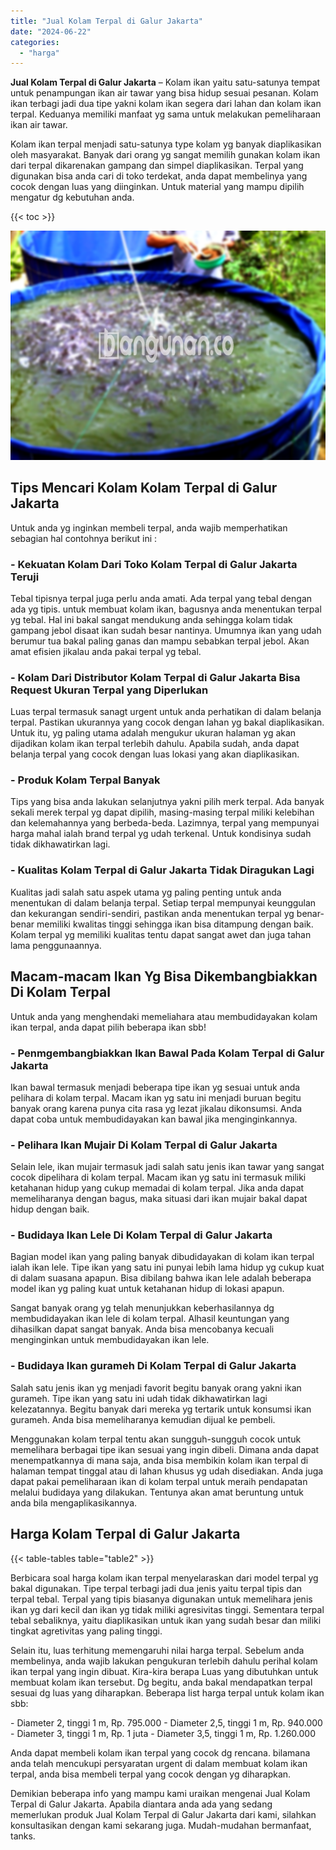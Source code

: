 ```yaml
---
title: "Jual Kolam Terpal di Galur Jakarta"
date: "2024-06-22"
categories: 
  - "harga"
---
```


**Jual Kolam Terpal di Galur Jakarta** – Kolam ikan yaitu satu-satunya tempat untuk penampungan ikan air tawar yang bisa hidup sesuai pesanan. Kolam ikan terbagi jadi dua tipe yakni kolam ikan segera dari lahan dan kolam ikan terpal. Keduanya memiliki manfaat yg sama untuk melakukan pemeliharaan ikan air tawar.

Kolam ikan terpal menjadi satu-satunya type kolam yg banyak diaplikasikan oleh masyarakat. Banyak dari orang yg sangat memilih gunakan kolam ikan dari terpal dikarenakan gampang dan simpel diaplikasikan. Terpal yang digunakan bisa anda cari di toko terdekat, anda dapat membelinya yang cocok dengan luas yang diinginkan. Untuk material yang mampu dipilih mengatur dg kebutuhan anda.

{{< toc >}}

![Jual Kolam Terpal di Galur Jakarta](/images/jual-kolam-terpal-46.png)

## Tips Mencari Kolam Kolam Terpal di Galur Jakarta

Untuk anda yg inginkan membeli terpal, anda wajib memperhatikan sebagian hal contohnya berikut ini :

### \- Kekuatan Kolam Dari Toko Kolam Terpal di Galur Jakarta Teruji

Tebal tipisnya terpal juga perlu anda amati. Ada terpal yang tebal dengan ada yg tipis. untuk membuat kolam ikan, bagusnya anda menentukan terpal yg tebal. Hal ini bakal sangat mendukung anda sehingga kolam tidak gampang jebol disaat ikan sudah besar nantinya. Umumnya ikan yang udah berumur tua bakal paling ganas dan mampu sebabkan terpal jebol. Akan amat efisien jikalau anda pakai terpal yg tebal.

### \- Kolam Dari Distributor Kolam Terpal di Galur Jakarta Bisa Request Ukuran Terpal yang Diperlukan

Luas terpal termasuk sanagt urgent untuk anda perhatikan di dalam belanja terpal. Pastikan ukurannya yang cocok dengan lahan yg bakal diaplikasikan. Untuk itu, yg paling utama adalah mengukur ukuran halaman yg akan dijadikan kolam ikan terpal terlebih dahulu. Apabila sudah, anda dapat belanja terpal yang cocok dengan luas lokasi yang akan diaplikasikan.

### \- Produk Kolam Terpal Banyak

Tips yang bisa anda lakukan selanjutnya yakni pilih merk terpal. Ada banyak sekali merek terpal yg dapat dipilih, masing-masing terpal miliki kelebihan dan kelemahannya yang berbeda-beda. Lazimnya, terpal yang mempunyai harga mahal ialah brand terpal yg udah terkenal. Untuk kondisinya sudah tidak dikhawatirkan lagi.

### \- Kualitas Kolam Terpal di Galur Jakarta Tidak Diragukan Lagi

Kualitas jadi salah satu aspek utama yg paling penting untuk anda menentukan di dalam belanja terpal. Setiap terpal mempunyai keunggulan dan kekurangan sendiri-sendiri, pastikan anda menentukan terpal yg benar-benar memiliki kwalitas tinggi sehingga ikan bisa ditampung dengan baik. Kolam terpal yg memiliki kualitas tentu dapat sangat awet dan juga tahan lama penggunaannya.

## Macam-macam Ikan Yg Bisa Dikembangbiakkan Di Kolam Terpal

Untuk anda yang menghendaki memeliahara atau membudidayakan kolam ikan terpal, anda dapat pilih beberapa ikan sbb!

### \- Penmgembangbiakkan Ikan Bawal Pada Kolam Terpal di Galur Jakarta

Ikan bawal termasuk menjadi beberapa tipe ikan yg sesuai untuk anda pelihara di kolam terpal. Macam ikan yg satu ini menjadi buruan begitu banyak orang karena punya cita rasa yg lezat jikalau dikonsumsi. Anda dapat coba untuk membudidayakan kan bawal jika menginginkannya.

### \- Pelihara Ikan Mujair Di Kolam Terpal di Galur Jakarta

Selain lele, ikan mujair termasuk jadi salah satu jenis ikan tawar yang sangat cocok dipelihara di kolam terpal. Macam ikan yg satu ini termasuk miliki ketahanan hidup yang cukup memadai di kolam terpal. Jika anda dapat memeliharanya dengan bagus, maka situasi dari ikan mujair bakal dapat hidup dengan baik.

### \- Budidaya Ikan Lele Di Kolam Terpal di Galur Jakarta

Bagian model ikan yang paling banyak dibudidayakan di kolam ikan terpal ialah ikan lele. Tipe ikan yang satu ini punyai lebih lama hidup yg cukup kuat di dalam suasana apapun. Bisa dibilang bahwa ikan lele adalah beberapa model ikan yg paling kuat untuk ketahanan hidup di lokasi apapun.

Sangat banyak orang yg telah menunjukkan keberhasilannya dg membudidayakan ikan lele di kolam terpal. Alhasil keuntungan yang dihasilkan dapat sangat banyak. Anda bisa mencobanya kecuali menginginkan untuk membudidayakan ikan lele.

### \- Budidaya Ikan gurameh Di Kolam Terpal di Galur Jakarta

Salah satu jenis ikan yg menjadi favorit begitu banyak orang yakni ikan gurameh. Tipe ikan yang satu ini udah tidak dikhawatirkan lagi kelezatannya. Begitu banyak dari mereka yg tertarik untuk konsumsi ikan gurameh. Anda bisa memeliharanya kemudian dijual ke pembeli.

Menggunakan kolam terpal tentu akan sungguh-sungguh cocok untuk memelihara berbagai tipe ikan sesuai yang ingin dibeli. Dimana anda dapat menempatkannya di mana saja, anda bisa membikin kolam ikan terpal di halaman tempat tinggal atau di lahan khusus yg udah disediakan. Anda juga dapat pakai pemeliharaan ikan di kolam terpal untuk meraih pendapatan melalui budidaya yang dilakukan. Tentunya akan amat beruntung untuk anda bila mengaplikasikannya.

## Harga Kolam Terpal di Galur Jakarta

{{< table-tables table="table2" >}}

Berbicara soal harga kolam ikan terpal menyelaraskan dari model terpal yg bakal digunakan. Tipe terpal terbagi jadi dua jenis yaitu terpal tipis dan terpal tebal. Terpal yang tipis biasanya digunakan untuk memelihara jenis ikan yg dari kecil dan ikan yg tidak miliki agresivitas tinggi. Sementara terpal tebal sebaliknya, yaitu diaplikasikan untuk ikan yang sudah besar dan miliki tingkat agretivitas yang paling tinggi.

Selain itu, luas terhitung memengaruhi nilai harga terpal. Sebelum anda membelinya, anda wajib lakukan pengukuran terlebih dahulu perihal kolam ikan terpal yang ingin dibuat. Kira-kira berapa Luas yang dibutuhkan untuk membuat kolam ikan tersebut. Dg begitu, anda bakal mendapatkan terpal sesuai dg luas yang diharapkan. Beberapa list harga terpal untuk kolam ikan sbb:

\- Diameter 2, tinggi 1 m, Rp. 795.000 - Diameter 2,5, tinggi 1 m, Rp. 940.000 - Diameter 3, tinggi 1 m, Rp. 1 juta - Diameter 3,5, tinggi 1 m, Rp. 1.260.000

Anda dapat membeli kolam ikan terpal yang cocok dg rencana. bilamana anda telah mencukupi persyaratan urgent di dalam membuat kolam ikan terpal, anda bisa membeli terpal yang cocok dengan yg diharapkan.

Demikian beberapa info yang mampu kami uraikan mengenai Jual Kolam Terpal di Galur Jakarta. Apabila diantara anda ada yang sedang memerlukan produk Jual Kolam Terpal di Galur Jakarta dari kami, silahkan konsultasikan dengan kami sekarang juga. Mudah-mudahan bermanfaat, tanks.
